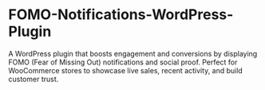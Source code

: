 # FOMO-Notifications-WordPress-Plugin
A WordPress plugin that boosts engagement and conversions by displaying FOMO (Fear of Missing Out) notifications and social proof. Perfect for WooCommerce stores to showcase live sales, recent activity, and build customer trust.
